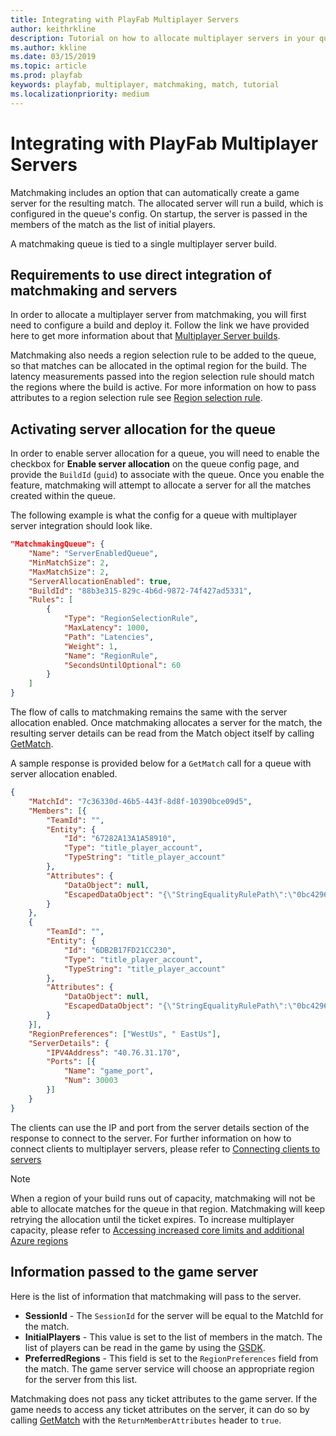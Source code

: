 ```yaml
---
title: Integrating with PlayFab Multiplayer Servers
author: keithrkline
description: Tutorial on how to allocate multiplayer servers in your queue automatically
ms.author: kkline
ms.date: 03/15/2019
ms.topic: article
ms.prod: playfab
keywords: playfab, multiplayer, matchmaking, match, tutorial
ms.localizationpriority: medium
---
```


# Integrating with PlayFab Multiplayer Servers

Matchmaking includes an option that can automatically create a game server for the resulting match. The allocated server will run a build, which is configured in the queue's config. On startup, the server is passed in the members of the match as the list of initial players.

A matchmaking queue is tied to a single multiplayer server build.

## Requirements to use direct integration of matchmaking and servers

In order to allocate a multiplayer server from matchmaking, you will first need to configure a build and deploy it. Follow the link we have provided here to get more information about that [Multiplayer Server builds](../servers/deploying-playfab-multiplayer-server-builds.md).

Matchmaking also needs a region selection rule to be added to the queue, so that matches can be allocated in the optimal region for the build. The latency measurements passed into the region selection rule should match the regions where the build is active. For more information on how to pass attributes to a region selection rule see [Region selection rule](ticket-attributes.md#region-selection-rule).

## Activating server allocation for the queue

In order to enable server allocation for a queue, you will need to enable the checkbox for **Enable server allocation** on the queue config page, and provide the
`BuildId` (`guid`) to associate with the queue. Once you enable the feature, matchmaking will attempt to allocate a server for all the matches created within the queue.

The following example is what the config for a queue with multiplayer server integration should
look like.

```json
"MatchmakingQueue": {
    "Name": "ServerEnabledQueue",
    "MinMatchSize": 2,
    "MaxMatchSize": 2,
    "ServerAllocationEnabled": true,
    "BuildId": "88b3e315-829c-4b6d-9872-74f427ad5331",
    "Rules": [
        {
            "Type": "RegionSelectionRule",
            "MaxLatency": 1000,
            "Path": "Latencies",
            "Weight": 1,
            "Name": "RegionRule",
            "SecondsUntilOptional": 60
        }
    ]
}
```

The flow of calls to matchmaking remains the same with the server allocation enabled. Once matchmaking allocates a server for the match, the resulting server details can be read from the Match object itself by calling
[GetMatch](xref:titleid.playfabapi.com.multiplayer.matchmaking.getmatch).

A sample response is provided below for a `GetMatch` call for a queue with server allocation
enabled.

```json
{
    "MatchId": "7c36330d-46b5-443f-8d8f-10390bce09d5",
    "Members": [{
        "TeamId": "",
        "Entity": {
            "Id": "67282A13A1A58910",
            "Type": "title_player_account",
            "TypeString": "title_player_account"
        },
        "Attributes": {
            "DataObject": null,
            "EscapedDataObject": "{\"StringEqualityRulePath\":\"0bc42969-76b1-4dcb-871d-d6e19cee741b\"}"
        }
    },
    {
        "TeamId": "",
        "Entity": {
            "Id": "6DB2B17FD21CC230",
            "Type": "title_player_account",
            "TypeString": "title_player_account"
        },
        "Attributes": {
            "DataObject": null,
            "EscapedDataObject": "{\"StringEqualityRulePath\":\"0bc42969-76b1-4dcb-871d-d6e19cee741b\"}"
        }
    }],
    "RegionPreferences": ["WestUs", " EastUs"],
    "ServerDetails": {
        "IPV4Address": "40.76.31.170",
        "Ports": [{
            "Name": "game_port",
            "Num": 30003
        }]
    }
}
```

The clients can use the IP and port from the server details section of the response to connect to the server. For further information on how to connect clients to multiplayer servers, please refer to [Connecting clients to
servers](../servers/connecting-clients-to-game-servers.md)

> [!NOTE]
> When a region of your build runs out of capacity, matchmaking will not be able to allocate matches for the queue in that region. Matchmaking will keep retrying the allocation until the ticket expires. To increase multiplayer capacity, please refer to [Accessing increased core limits and additional Azure regions](../servers/identifying-and-increasing-core-limits.md)

## Information passed to the game server

Here is the list of information that matchmaking will pass to the server.

- **SessionId** - The `SessionId` for the server will be equal to the MatchId for the
  match.
- **InitialPlayers** - This value is set to the list of members in the match. The
  list of players can be read in the game by using the
  [GSDK](../servers/integrating-game-servers-with-gsdk.md).
- **PreferredRegions** - This field is set to the `RegionPreferences` field from the
  match. The game server service will choose an appropriate region for the
  server from this list.

Matchmaking does not pass any ticket attributes to the game server. If the game
needs to access any ticket attributes on the server, it can do so by calling
[GetMatch](xref:titleid.playfabapi.com.multiplayer.matchmaking.getmatch) with
the `ReturnMemberAttributes` header to `true`.
